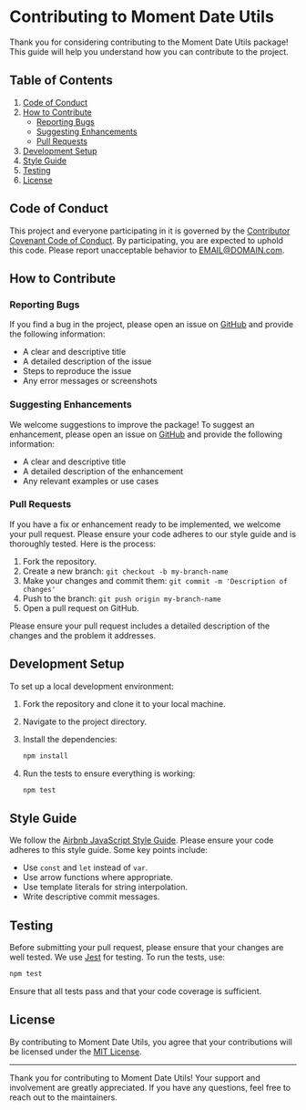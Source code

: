 # Contributing to Moment Date Utils

Thank you for considering contributing to the Moment Date Utils package! This guide will help you understand how you can contribute to the project.

## Table of Contents

1. [Code of Conduct](#code-of-conduct)
2. [How to Contribute](#how-to-contribute)
    - [Reporting Bugs](#reporting-bugs)
    - [Suggesting Enhancements](#suggesting-enhancements)
    - [Pull Requests](#pull-requests)
3. [Development Setup](#development-setup)
4. [Style Guide](#style-guide)
5. [Testing](#testing)
6. [License](#license)

## Code of Conduct

This project and everyone participating in it is governed by the [Contributor Covenant Code of Conduct](CODE_OF_CONDUCT.md). By participating, you are expected to uphold this code. Please report unacceptable behavior to [EMAIL@DOMAIN.com](mailto:abhisheksojitra19@gmail.com).

## How to Contribute

### Reporting Bugs

If you find a bug in the project, please open an issue on [GitHub](https://github.com/abhi-sojitra/moment-date-utils/issues) and provide the following information:

- A clear and descriptive title
- A detailed description of the issue
- Steps to reproduce the issue
- Any error messages or screenshots

### Suggesting Enhancements

We welcome suggestions to improve the package! To suggest an enhancement, please open an issue on [GitHub](https://github.com/abhi-sojitra/moment-date-utils/issues) and provide the following information:

- A clear and descriptive title
- A detailed description of the enhancement
- Any relevant examples or use cases

### Pull Requests

If you have a fix or enhancement ready to be implemented, we welcome your pull request. Please ensure your code adheres to our style guide and is thoroughly tested. Here is the process:

1. Fork the repository.
2. Create a new branch: `git checkout -b my-branch-name`
3. Make your changes and commit them: `git commit -m 'Description of changes'`
4. Push to the branch: `git push origin my-branch-name`
5. Open a pull request on GitHub.

Please ensure your pull request includes a detailed description of the changes and the problem it addresses.

## Development Setup

To set up a local development environment:

1. Fork the repository and clone it to your local machine.
2. Navigate to the project directory.
3. Install the dependencies:

   ```sh
   npm install
   ```

4. Run the tests to ensure everything is working:

   ```sh
   npm test
   ```

## Style Guide

We follow the [Airbnb JavaScript Style Guide](https://github.com/airbnb/javascript). Please ensure your code adheres to this style guide. Some key points include:

- Use `const` and `let` instead of `var`.
- Use arrow functions where appropriate.
- Use template literals for string interpolation.
- Write descriptive commit messages.

## Testing

Before submitting your pull request, please ensure that your changes are well tested. We use [Jest](https://jestjs.io/) for testing. To run the tests, use:

```sh
npm test
```

Ensure that all tests pass and that your code coverage is sufficient.

## License

By contributing to Moment Date Utils, you agree that your contributions will be licensed under the [MIT License](LICENSE).

---

Thank you for contributing to Moment Date Utils! Your support and involvement are greatly appreciated. If you have any questions, feel free to reach out to the maintainers.
